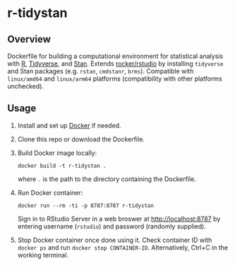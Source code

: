 # r-tidystan

## Overview

Dockerfile for building a computational environment for statistical analysis with [R](https://www.r-project.org/), [Tidyverse](https://www.tidyverse.org/), and [Stan](https://mc-stan.org/). Extends [rocker/rstudio](https://hub.docker.com/r/rocker/rstudio) by installing `tidyverse` and Stan packages (e.g. `rstan`, `cmdstanr`, `brms`). Compatible with `linux/amd64` and `linux/arm64` platforms (compatibility with other platforms unchecked).

## Usage

1. Install and set up [Docker](https://www.docker.com/) if needed.

2. Clone this repo or download the Dockerfile.

3. Build Docker image locally:

    ```
    docker build -t r-tidystan .
    ```

    where `.` is the path to the directory containing the Dockerfile.

4. Run Docker container:

    ```
    docker run --rm -ti -p 8787:8787 r-tidystan
    ```

    Sign in to RStudio Server in a web broswer at <http://localhost:8787> by entering username (`rstudio`) and password (randomly supplied).

5. Stop Docker container once done using it. Check container ID with `docker ps` and run `docker stop CONTAINER-ID`. Alternatively, Ctrl+C in the working terminal.
